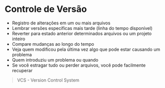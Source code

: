 # Controle de Versão

* Registro de alterações em um ou mais arquivos
* Lembrar versões específicas mais tarde (linha do tempo disponível)
* Reverter para estado anterior determinados arquivos ou um projeto inteiro
* Compare mudanças ao longo do tempo
* Veja quem modificou pela última vez algo que pode estar causando um problema
* Quem introduziu um problema ou quando
* Se você estragar tudo ou perder arquivos, você pode facilmente recuperar

> VCS - Version Control System
